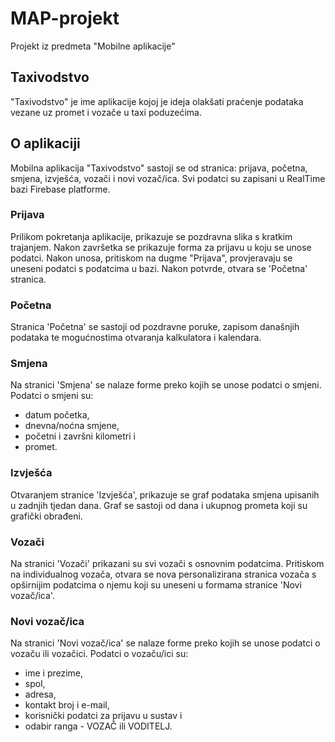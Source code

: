 # MAP-projekt
Projekt iz predmeta "Mobilne aplikacije"

## Taxivodstvo 
"Taxivodstvo" je ime aplikacije kojoj je ideja olakšati praćenje podataka vezane uz promet i vozače u taxi poduzećima.

## O aplikaciji

Mobilna aplikacija "Taxivodstvo" sastoji se od stranica: prijava, početna, smjena, izvješća, vozači i novi vozač/ica.
Svi podatci su zapisani u RealTime bazi Firebase platforme.

### Prijava

Prilikom pokretanja aplikacije, prikazuje se pozdravna slika s kratkim trajanjem. Nakon završetka se prikazuje forma za prijavu u koju se unose podatci.
Nakon unosa, pritiskom na dugme "Prijava", provjeravaju se uneseni podatci s podatcima u bazi. Nakon potvrde, otvara se 'Početna' stranica.

### Početna

Stranica 'Početna' se sastoji od pozdravne poruke, zapisom današnjih podataka te mogućnostima otvaranja kalkulatora i kalendara.

### Smjena

Na stranici 'Smjena' se nalaze forme preko kojih se unose podatci o smjeni. 
Podatci o smjeni su: 
* datum početka,
* dnevna/noćna smjene,
* početni i završni kilometri i
* promet.

### Izvješća

Otvaranjem stranice 'Izvješća', prikazuje se graf podataka smjena upisanih u zadnjih tjedan dana. 
Graf se sastoji od dana i ukupnog prometa koji su grafički obrađeni.

### Vozači 

Na stranici 'Vozači' prikazani su svi vozači s osnovnim podatcima. Pritiskom na individualnog vozača, otvara se nova personalizirana stranica vozača s opširnijim podatcima o njemu koji su uneseni u formama stranice 'Novi vozač/ica'.

### Novi vozač/ica
Na stranici 'Novi vozač/ica' se nalaze forme preko kojih se unose podatci o vozaču ili vozačici. 
Podatci o vozaču/ici su: 
* ime i prezime,
* spol,
* adresa,
* kontakt broj i e-mail,
* korisnički podatci za prijavu u sustav i 
* odabir ranga - VOZAČ ili VODITELJ.
